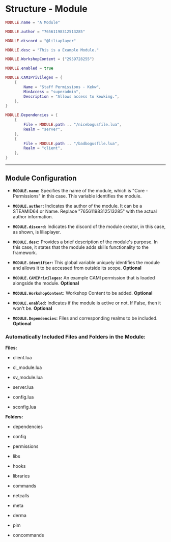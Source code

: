 # Structure - Module

```lua
MODULE.name = "A Module"

MODULE.author = "76561198312513285"

MODULE.discord = "@liliaplayer"

MODULE.desc = "This is a Example Module."

MODULE.WorkshopContent = {"2959728255"}

MODULE.enabled = true

MODULE.CAMIPrivileges = {
    {
        Name = "Staff Permissions - Kekw",
        MinAccess = "superadmin",
        Description = "Allows access to kewking.",
    },
}

MODULE.Dependencies = {
    {
        File = MODULE.path .. "/nicebogusfile.lua",
        Realm = "server",
    },
    {
        File = MODULE.path .. "/badbogusfile.lua",
        Realm = "client",
    },
}
```

---

## Module Configuration

-   **`MODULE.name`:** Specifies the name of the module, which is "Core - Permissions" in this case. This variable identifies the module.

-   **`MODULE.author`:** Indicates the author of the module. It can be a STEAMID64 or Name. Replace "76561198312513285" with the actual author information.

-   **`MODULE.discord`:** Indicates the discord of the module creator, in this case, as shown, is liliaplayer.

-   **`MODULE.desc`:** Provides a brief description of the module's purpose. In this case, it states that the module adds skills functionality to the framework.

-   **`MODULE.identifier`:** This global variable uniquely identifies the module and allows it to be accessed from outside its scope. **Optional**

-   **`MODULE.CAMIPrivileges`:** An example CAMI permission that is loaded alongside the module. **Optional**

-   **`MODULE.WorkshopContent`:** Workshop Content to be added. **Optional**

-   **`MODULE.enabled`:** Indicates if the module is active or not. If False, then it won't be. **Optional**

-   **`MODULE.Dependencies`:** Files and corresponding realms to be included. **Optional**

### Automatically Included Files and Folders in the Module:

**Files:**

-   client.lua

-   cl_module.lua

-   sv_module.lua

-   server.lua

-   config.lua

-   sconfig.lua

**Folders:**

-   dependencies

-   config
-   permissions

-   libs

-   hooks

-   libraries

-   commands

-   netcalls

-   meta

-   derma

-   pim

-   concommands

